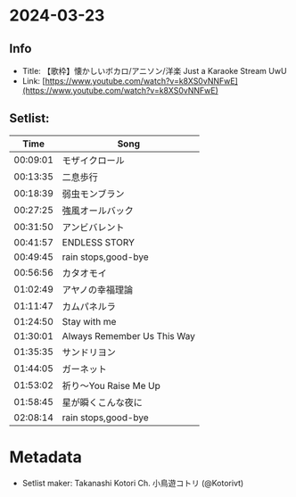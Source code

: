 # 2024-03-23

## Info
- Title: 【歌枠】懐かしいボカロ/アニソン/洋楽 Just a Karaoke Stream UwU
- Link: [https://www.youtube.com/watch?v=k8XS0vNNFwE](https://www.youtube.com/watch?v=k8XS0vNNFwE)

## Setlist:
| Time    | Song                                |
|---------|-------------------------------------|
| 00:09:01    | モザイクロール                         |
| 00:13:35   | 二息歩行                              |
| 00:18:39   | 弱虫モンブラン                         |
| 00:27:25   | 強風オールバック                       |
| 00:31:50   | アンビバレント                         |
| 00:41:57   | ENDLESS STORY                       |
| 00:49:45   | rain stops,good-bye                 |
| 00:56:56   | カタオモイ                            |
| 01:02:49 | アヤノの幸福理論                      |
| 01:11:47 | カムパネルラ                          |
| 01:24:50 | Stay with me                        |
| 01:30:01 | Always Remember Us This Way          |
| 01:35:35 | サンドリヨン                          |
| 01:44:05 | ガーネット                            |
| 01:53:02 | 祈り～You Raise Me Up                |
| 01:58:45 | 星が瞬くこんな夜に                    |
| 02:08:14 | rain stops,good-bye                 |

# Metadata
- Setlist maker: Takanashi Kotori Ch. 小鳥遊コトリ (@Kotorivt)
